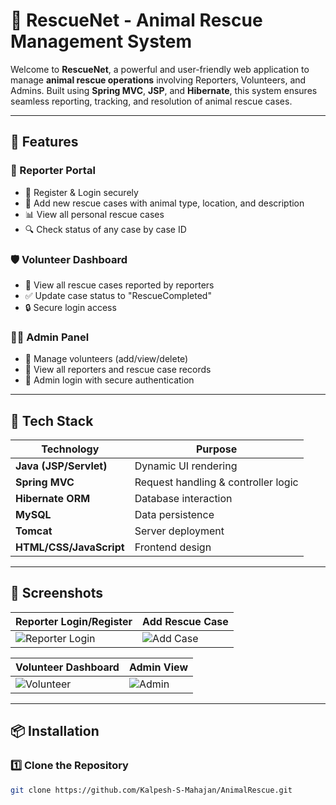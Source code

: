 # 🐾 RescueNet - Animal Rescue Management System

Welcome to **RescueNet**, a powerful and user-friendly web application to manage **animal rescue operations** involving Reporters, Volunteers, and Admins. Built using **Spring MVC**, **JSP**, and **Hibernate**, this system ensures seamless reporting, tracking, and resolution of animal rescue cases.

---

## 🚀 Features

### 👤 Reporter Portal
- 📝 Register & Login securely
- 📍 Add new rescue cases with animal type, location, and description
- 📊 View all personal rescue cases
- 🔍 Check status of any case by case ID

### 🛡️ Volunteer Dashboard
- 🔎 View all rescue cases reported by reporters
- ✅ Update case status to "RescueCompleted"
- 🔒 Secure login access

### 🧑‍💼 Admin Panel
- 👥 Manage volunteers (add/view/delete)
- 🐾 View all reporters and rescue case records
- 🔐 Admin login with secure authentication

---

## 🧰 Tech Stack

| Technology           | Purpose                          |
|----------------------|----------------------------------|
| **Java (JSP/Servlet)** | Dynamic UI rendering             |
| **Spring MVC**         | Request handling & controller logic |
| **Hibernate ORM**      | Database interaction             |
| **MySQL**              | Data persistence                 |
| **Tomcat**             | Server deployment                |
| **HTML/CSS/JavaScript** | Frontend design                 |

---

## 📸 Screenshots

| Reporter Login/Register | Add Rescue Case |
|--------------------------|-----------------|
| ![Reporter Login](https://github.com/user-attachments/assets/eda93a74-5540-419a-9333-80854e8470bf) | ![Add Case](https://github.com/user-attachments/assets/ed81585c-1f53-4ef4-abff-188f02072d6e) |

| Volunteer Dashboard | Admin View |
|----------------------|-------------|
| ![Volunteer](https://github.com/user-attachments/assets/b4ec05b1-8b01-44ae-a0b5-f7fd0c8f8ebf) | ![Admin](https://github.com/user-attachments/assets/c1af74b5-cf9a-4a72-a9f1-080eeabbf6e4) |

> 

---

## 📦 Installation

### 1️⃣ Clone the Repository

```bash
git clone https://github.com/Kalpesh-S-Mahajan/AnimalRescue.git
